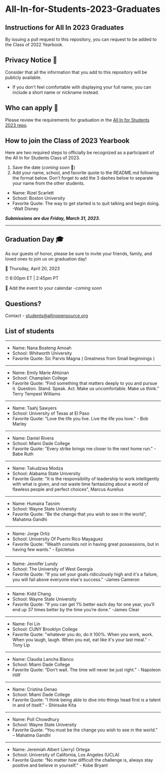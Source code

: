 # All-In-for-Students-2023-Graduates

## Instructions for All In 2023 Graduates
By issuing a pull request to this repository, you can request to be added to the Class of 2022 Yearbook.

## Privacy Notice 👀
Consider that all the information that you add to this repository will be publicly available.
- If you don't feel comfortable with displaying your full name, you can include a short name or nickname instead.

## Who can apply 📝
Please review the requirements for graduation in the [All In for Students 2023 repo](https://github.com/AllInOpenSource/All-In-for-Students-2023/blob/main/README.md#mortar_board-graduation-requirements).

## How to join the Class of 2023 Yearbook

Here are two required steps to officially be recognized as a participant of the All In for Students Class of 2023.

1. Save the date (_coming soon_ 🥳)
2. Add your name, school, and favorite quote to the README.md following the format below. Don't forget to add the 3 dashes below to separate your name from the other students.
  - Name: Rizel Scarlett
  - School: Boston University
  - Favorite Quote: The way to get started is to quit talking and begin doing. -Walt Disney

_**Submissions are due Friday, March 31, 2023.**_ 
    
---

## Graduation Day 🎓

As our guests of honor, please be sure to invite your friends, family, and loved ones to join us on graduation day!

📆 Thursday, April 20, 2023

⏰ 6:00pm ET | 2:45pm PT

📎 Add the event to your calendar -_coming soon_
## Questions?

Contact - students@allinopensource.org

## List of students
---
- Name: Nana Boateng Amoah
- School: Whitworth University
- Favorite Quote: Sic Parvis Magna ( Greatness from Small beginnings )

---
- Name: Emily Marie Ahtúnan
- School: Champlain College
- Favorite Quote: “Find something that matters deeply to you and pursue it. Question. Stand. Speak. Act. Make us uncomfortable. Make us think.” Terry Tempest Williams

---
- Name: Taahj Sawyers
- School: University of Texas at El Paso
- Favorite Quote: "Love the life you live. Live the life you love." - Bob Marley
---
- Name: Daniel Rivera
- School: Miami Dade College
- Favorite Quote: "Every strike brings me closer to the next home run." - Babe Ruth

---
- Name: Takudzwa Modza
- School: Alabama State University 
- Favorite Quote: "It is the responsibility of leadership to work intelligently with what is given, and not waste time fantasizing about a world of flawless people and perfect choices", Marcus Aurelius

---
- Name: Humaira Tasnim
- School: Wayne State University
- Favorite Quote: "Be the change that you wish to see in the world", Mahatma Gandhi
---
- Name: Jorge Ortiz
- School: University Of Puerto Rico Mayaguez
- Favorite Quote: "Wealth consists not in having great possessions, but in having few wants." - Epictetus
---
- Name: Jennifer Lundy
- School: The University of West Georgia
- Favorite Quote: "If you set your goals ridiculously high and it's a failure, you will fail above everyone else's success." -James Cameron
---
- Name: Kidd Chang
- School: Wayne State University
- Favorite Quote: "If you can get 1% better each day for one year, you’ll end up 37 times better by the time you’re done." -James Clear
---
- Name: Fei Lin
- School: CUNY Brooklyn College
- Favorite Quote: "whatever you do, do it 100%. When you work, work. When you laugh, laugh. When you eat, eat like it's your last meal." - Tony Lip
---
- Name: Claudia Lancha Blanco
- School: Miami Dade College
- Favorite Quote: “Don’t wait. The time will never be just right.” - Napoleon Hillf
- ---
- Name: Cristina Genao
- School: Miami Dade College
- Favorite Quote: "I think being able to dive into things head first is a talent in and of itself." - Shinsuke Kita 
- ---
- Name: Poll Chowdhury
- School: Wayne State University
- Favorite Quote: “You must be the change you wish to see in the world.” – Mahatma Gandhi
- ---
- Name: Jeremiah Albert (Jerry) Ortega
- School: University of California, Los Angeles (UCLA)
- Favorite Quote: “No matter how difficult the challenge is, always stay positive and believe in yourself." - Kobe Bryant
